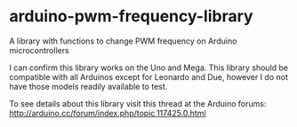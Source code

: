 # arduino-pwm-frequency-library
A library with functions to change PWM frequency on Arduino microcontrollers

I can confirm this library works on the Uno and Mega. This library should be compatible with all Arduinos except for Leonardo and Due, however I do not have those models readily available to test.

To see details about this library visit this thread at the Arduino forums: http://arduino.cc/forum/index.php/topic,117425.0.html
